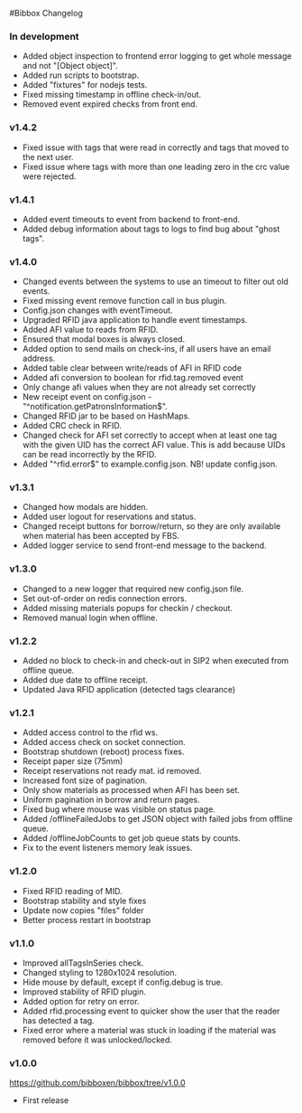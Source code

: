 #Bibbox Changelog

### In development

* Added object inspection to frontend error logging to get whole message and not "[Object object]".
* Added run scripts to bootstrap.
* Added "fixtures" for nodejs tests.
* Fixed missing timestamp in offline check-in/out.
* Removed event expired checks from front end.

### v1.4.2

* Fixed issue with tags that were read in correctly and tags that moved to the next user.
* Fixed issue where tags with more than one leading zero in the crc value were rejected.

### v1.4.1

* Added event timeouts to event from backend to front-end.
* Added debug information about tags to logs to find bug about "ghost tags".

### v1.4.0

* Changed events between the systems to use an timeout to filter out old events.
* Fixed missing event remove function call in bus plugin.
* Config.json changes with eventTimeout.
* Upgraded RFID java application to handle event timestamps.
* Added AFI value to reads from RFID.
* Ensured that modal boxes is always closed.
* Added option to send mails on check-ins, if all users have an email address.
* Added table clear between write/reads of AFI in RFID code
* Added afi conversion to boolean for rfid.tag.removed event
* Only change afi values when they are not already set correctly
* New receipt event on config.json - "^notification.getPatronsInformation$".
* Changed RFID jar to be based on HashMaps.
* Added CRC check in RFID.
* Changed check for AFI set correctly to accept when at least one tag with the given UID has the correct AFI value.
  This is add because UIDs can be read incorrectly by the RFID.
* Added "^rfid.error$" to example.config.json. NB! update config.json.

### v1.3.1

* Changed how modals are hidden.
* Added user logout for reservations and status.
* Changed receipt buttons for borrow/return, so they are only available when material has been accepted by FBS.
* Added logger service to send front-end message to the backend.

### v1.3.0

* Changed to a new logger that required new config.json file.
* Set out-of-order on redis connection errors.
* Added missing materials popups for checkin / checkout.
* Removed manual login when offline.

### v1.2.2

* Added no block to check-in and check-out in SIP2 when executed from offline queue.
* Added due date to offline receipt.
* Updated Java RFID application (detected tags clearance)

### v1.2.1

* Added access control to the rfid ws.
* Added access check on socket connection.
* Bootstrap shutdown (reboot) process fixes.
* Receipt paper size (75mm)
* Receipt reservations not ready mat. id removed.
* Increased font size of pagination.
* Only show materials as processed when AFI has been set.
* Uniform pagination in borrow and return pages.
* Fixed bug where mouse was visible on status page.
* Added /offlineFailedJobs to get JSON object with failed jobs from offline queue.
* Added /offlineJobCounts to get job queue stats by counts.
* Fix to the event listeners memory leak issues.

### v1.2.0

* Fixed RFID reading of MID.
* Bootstrap stability and style fixes
* Update now copies "files" folder
* Better process restart in bootstrap

### v1.1.0

* Improved allTagsInSeries check.
* Changed styling to 1280x1024 resolution.
* Hide mouse by default, except if config.debug is true.
* Improved stability of RFID plugin.
* Added option for retry on error.
* Added rfid.processing event to quicker show the user that the reader has detected a tag.
* Fixed error where a material was stuck in loading if the material was removed before it was unlocked/locked.

### v1.0.0
https://github.com/bibboxen/bibbox/tree/v1.0.0

* First release
